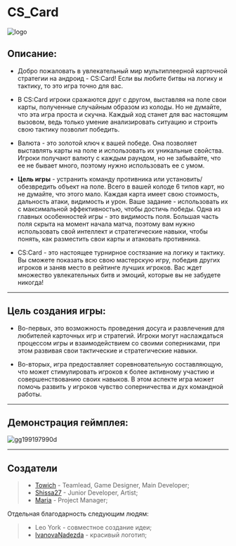 # CS_Card

![logo](https://user-images.githubusercontent.com/100920758/229600348-32bd917c-3879-4042-9244-22b20e682c23.png)

## Описание:

+ Добро пожаловать в увлекательный мир мультиплеерной карточной стратегии на андроид - CS:Card! Если вы любите битвы на логику и тактику, то это игра точно для вас.

+ В CS:Card игроки сражаются друг с другом, выставляя на поле свои карты, полученные случайным образом из колоды. Но не думайте, что эта игра проста и скучна. Каждый ход станет для вас настоящим вызовом, ведь только умение анализировать ситуацию и строить свою тактику позволит победить.

+ Валюта - это золотой ключ к вашей победе. Она позволяет выставлять карты на поле и использовать их уникальные свойства. Игроки получают валюту с каждым раундом, но не забывайте, что ее не бывает много, поэтому нужно использовать ее с умом.

+ **Цель игры** - устранить команду противника или установить/обезвредить объект на поле. Всего в вашей колоде 6 типов карт, но не думайте, что этого мало. Каждая карта имеет свою стоимость, дальность атаки, видимость и урон. Ваше задание - использовать их с максимальной эффективностью, чтобы достичь победы.
Одна из главных особенностей игры - это видимость поля. Большая часть поля скрыта на момент начала матча, поэтому вам нужно использовать свой интеллект и стратегические навыки, чтобы понять, как разместить свои карты и атаковать противника.

+ CS:Card - это настоящее турнирное состязание на логику и тактику. Вы сможете показать всю свою мастерскую игру, победив других игроков и заняв место в рейтинге лучших игроков. Вас ждет множество увлекательных битв и эмоций, которые вы не забудете никогда!

----

## Цель создания игры:

+ Во-первых, это возможность проведения досуга и развлечения для любителей карточных игр и стратегий. Игроки могут наслаждаться процессом игры и взаимодействием со своими соперниками, при этом развивая свои тактические и стратегические навыки.

+ Во-вторых, игра предоставляет соревновательную составляющую, что может стимулировать игроков к более активному участию и совершенствованию своих навыков. В этом аспекте игра может помочь развить у игроков чувство соперничества и дух командной работы.

---

## Демонстрация геймплея:
![gg199197990d](https://user-images.githubusercontent.com/100920758/229597271-f8e90084-1c30-4309-8527-91ab27a5102d.gif)


--- 

## Создатели

> - [Towich](https://github.com/Towich) - Teamlead, Game Designer, Main Developer;
> - [Shissa27](https://github.com/Shissa27) - Junior Developer, Artist;
> - [Maria](https://github.com/Masha5rubivasha) - Project Manager;

Отдельная благодарность следующим людям:
> - Leo York - совместное создание идеи;
> - [IvanovaNadezda](https://github.com/IvanovaNadezda) - красивый логотип;
